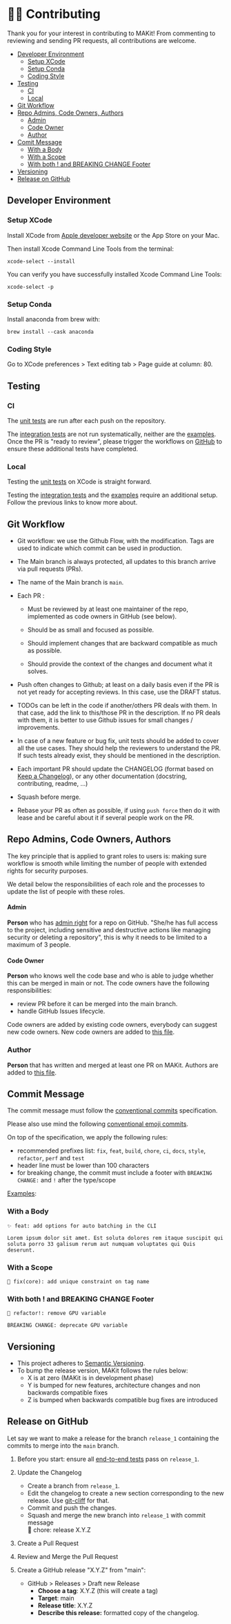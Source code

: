 # 👨‍💻 Contributing

Thank you for your interest in contributing to MAKit! From commenting to 
reviewing and sending PR requests, all contributions are welcome. 

- [Developer Environment](#developer-environment)
  - [Setup XCode](#setup-xcode)
  - [Setup Conda](#setup-conda)
  - [Coding Style](#coding-style)
- [Testing](#testing)
  - [CI](#ci)
  - [Local](#local)
- [Git Workflow](#git-workflow)
- [Repo Admins, Code Owners, Authors](#repo-admins-code-owners-authors)
  - [Admin](#admin)
  - [Code Owner](#code-owner)
  - [Author](#author)
- [Comit Message](#commit-message)
  - [With a Body](#with-a-body)
  - [With a Scope](#with-a-scope)
  - [With both ! and BREAKING CHANGE Footer](
    #with-both--and-breaking-change-footer)
- [Versioning](#versioning)
- [Release on GitHub](#release-on-github)

## Developer Environment

### Setup XCode

Install XCode from 
[Apple developer website](https://developer.apple.com/download/) 
or the App Store on your Mac.

Then install Xcode Command Line Tools from the terminal: 

```
xcode-select --install
```

You can verify you have successfully installed Xcode Command Line Tools: 

```
xcode-select -p
```

### Setup Conda

Install anaconda from brew with: 

```
brew install --cask anaconda
```

### Coding Style

Go to XCode preferences > Text editing tab > Page guide at column: 80.

## Testing

### CI 

The [unit tests](../Architecture/MAKitTests.md) 
are run after each push on the repository. 

The [integration tests](../Architecture/MATorchTests.md) 
are not run systematically, 
neither are the [examples](../Architecture/MAExamples.md).
Once the PR is "ready to review", please trigger the workflows on 
[GitHub](https://github.com/owkin/MAKit/actions) 
to ensure these additional tests have completed. 

### Local 

Testing the [unit tests](../Architecture/MAKitTests.md) 
on XCode is straight forward.

Testing the [integration tests](../Architecture/MATorchTests.md) 
and the [examples](../Architecture/MAExamples.md) require an additional setup. 
Follow the previous links to know more about.

## Git Workflow

- Git workflow: we use the Github Flow, with the modification. 
  Tags are used to indicate which commit can be used in production.

- The Main branch is always protected, 
  all updates to this branch arrive via pull requests (PRs).

- The name of the Main branch is `main`.

- Each PR :

  - Must be reviewed by at least one maintainer of the repo, 
    implemented as code owners in GitHub (see below).

  - Should be as small and focused as possible.

  - Should implement changes that are backward compatible as much as possible.

  - Should provide the context of the changes and document what it solves.

- Push often changes to Github; at least on a daily basis 
  even if the PR is not yet ready for accepting reviews. 
  In this case, use the DRAFT status.

- TODOs can be left in the code if another/others PR deals with them. 
  In that case, add the link to this/those PR in the description. 
  If no PR deals with them, 
  it is better to use Github issues for small changes / improvements.

- In case of a new feature or bug fix, 
  unit tests should be added to cover all the use cases. 
  They should help the reviewers to understand the PR.
  If such tests already exist, they should be mentioned in the description.

- Each important PR should update the CHANGELOG 
  (format based on [Keep a Changelog](https://keepachangelog.com/en/1.0.0/)), 
  or any other documentation (docstring, contributing, readme, ...)

- Squash before merge.

- Rebase your PR as often as possible, 
  if using `push force` then do it with lease and be careful about it 
  if several people work on the PR.

## Repo Admins, Code Owners, Authors

The key principle that is applied to grant roles to users is:
making sure workflow is smooth while limiting the number of people 
with extended rights for security purposes.

We detail below the responsibilities of each role and the processes to update 
the list of people with these roles.

#### Admin

**Person** who has [admin right](
https://docs.github.com/en/organizations/managing-access-to-your-organizations-repositories/repository-roles-for-an-organization) 
for a repo on GitHub.
"She/he has full access to the project, including sensitive and 
destructive actions like managing security or deleting a repository",
this is why it needs to be limited to a maximum of 3 people. 

#### Code Owner

**Person** who knows well the code base and who is able to judge whether 
this can be merged in main or not.
The code owners have the following responsibilities:

- review PR before it can be merged into the main branch.
- handle GitHub Issues lifecycle.

Code owners are added by existing code owners, 
everybody can suggest new code owners. New code owners are added to 
[this file](../../CODEOWNERS).

### Author

**Person** that has written and merged at least one PR on MAKit.
Authors are added to [this file](../../AUTHORS).

## Commit Message

The commit message must follow the 
[conventional commits](https://www.conventionalcommits.org/en/v1.0.0) 
specification. 

Please also use mind the following 
[conventional emoji commits](
https://gist.github.com/parmentf/359667bf23e08a1bd8241fbf47ecdef0).

On top of the specification, we apply the following rules:

- recommended prefixes list: `fix`, `feat`, `build`, `chore`, `ci`, `docs`, 
  `style`, `refactor`, `perf` and `test`
- header line must be lower than 100 characters
- for breaking change, the commit must include 
  a footer with `BREAKING CHANGE:` and `!` after the type/scope

<ins>Examples</ins>: 

### With a Body

```
✨ feat: add options for auto batching in the CLI

Lorem ipsum dolor sit amet. Est soluta dolores rem itaque suscipit qui 
soluta porro 33 galisum rerum aut numquam voluptates qui Quis deserunt. 
```

### With a Scope

```
🐛 fix(core): add unique constraint on tag name
```

### With both ! and BREAKING CHANGE Footer

```
🔨 refactor!: remove GPU variable

BREAKING CHANGE: deprecate GPU variable
```

## Versioning

- This project adheres to [Semantic Versioning](https://semver.org).
- To bump the release version, MAKit follows the rules below:
  - X is at zero (MAKit is in development phase)
  - Y is bumped for new features, architecture changes 
    and non backwards compatible fixes
  - Z is bumped when backwards compatible bug fixes are introduced

## Release on GitHub

Let say we want to make a release for the branch `release_1` containing the 
commits to merge into the `main` branch.

1. Before you start: ensure all [end-to-end tests](#ci) pass on `release_1`.

1. Update the Changelog
    - Create a branch from `release_1`.
    - Edit the changelog to create a new section 
      corresponding to the new release. 
      Use [git-cliff](https://github.com/orhun/git-cliff) for that.
    - Commit and push the changes.
    - Squash and merge the new branch into `release_1` with commit message \
      🔧 chore: release X.Y.Z
      
1. Create a Pull Request

1. Review and Merge the Pull Request

1. Create a GitHub release "X.Y.Z" from "main": 
     - GitHub > Releases > Draft new Release
       - **Choose a tag**: X.Y.Z (this will create a tag)
       - **Target**: main
       - **Release title**: X.Y.Z
       - **Describe this release:** formatted copy of the changelog.
